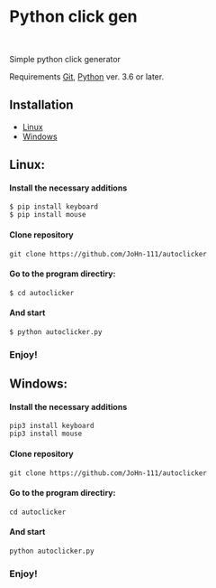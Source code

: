 <h1>Python click gen</h1></br>
<p>Simple python click generator</p>
<p>Requirements <a href="https://git-scm.com/">Git</a>, <a href="https://www.python.org/">Python</a> ver. 3.6 or later.</p>
<h2>Installation</h2>
<ul>
  <li>
    <a href="https://github.com/JoHn-111/autoclicker#linux">Linux</a></br>
  </li>
  <li>
    <a href="https://github.com/JoHn-111/autoclicker#windows">Windows</a>
  </li>
</ul>
<h2>Linux:</h2>
<h4>Install the necessary additions</h4>
<code>$ pip install keyboard</code></br>
<code>$ pip install mouse</code></br>
<h4>Clone repository</h4>
<code>git clone https://github.com/JoHn-111/autoclicker</code></br>
<h4>Go to the program directiry:</h4>
<code>$ cd autoclicker</code>
<h4>And start</h4>
<code>$ python autoclicker.py</code>
<h3>Enjoy!</h3>
<h2>Windows:</h2>
<h4>Install the necessary additions</h4>
<code>pip3 install keyboard</code></br>
<code>pip3 install mouse</code></br>
<h4>Clone repository</h4>
<code>git clone https://github.com/JoHn-111/autoclicker</code></br>
<h4>Go to the program directiry:</h4>
<code>cd autoclicker</code>
<h4>And start</h4>
<code>python autoclicker.py</code></br>
<h3>Enjoy!</h3>
